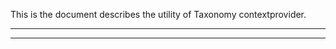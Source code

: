 This is the document describes the utility of Taxonomy
contextprovider.

--------------------

-------------------
